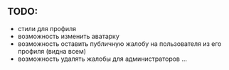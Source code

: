 ## TODO:
* стили для профиля
* возможность изменить аватарку
* возможность оставить публичную жалобу на пользователя из его профиля (видна всем)
* возможность удалять жалобы для администраторов
...
